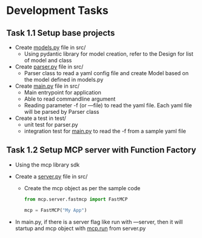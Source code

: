 # Development Tasks 

## Task 1.1 Setup base projects

- Create [models.py](http://models.py) file in src/
    - Using pydantic library for model creation, refer to the Design for list of model and class
- Create [parser.py](http://parser.py) file in src/
    - Parser class to read a yaml config file and create Model based on the model defined in models.py
- Create [main.py](http://main.py) file in src/
    - Main entrypoint for application
    - Able to read commandline argument
    - Reading parameter -f (or —file) to read the yaml file. Each yaml file will be parsed by Parser class
- Create a test in test/
    - unit test for parser.py
    - integration test for [main.py](http://main.py) to read the -f from a sample yaml file

## Task 1.2 Setup MCP server with Function Factory

- Using the mcp library sdk
- Create a [server.py](http://server.py) file in src/
    - Create the mcp object as per the sample code
        
        ```python
        from mcp.server.fastmcp import FastMCP
        
        mcp = FastMCP("My App")
        ```
        
- In main.py, if there is a server flag like run with —server, then it will startup and mcp object with [mcp.run](http://mcp.run) from server.py
